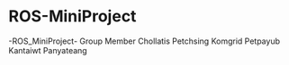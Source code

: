 # ROS-MiniProject
-ROS_MiniProject-
Group Member
Chollatis Petchsing 
Komgrid Petpayub
Kantaiwt Panyateang
